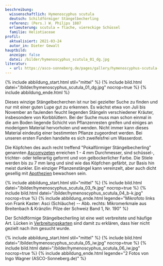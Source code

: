 ```yaml
---
beschreibung:
  wissenschaftlich: Hymenoscyphus scutula
  deutsch: Schildförmiger Stängelbecherling
  referenz: (Pers.) W. Philips 1887
  erlaeuterung: scutula = flache, viereckige Schüssel
  familie: Heliotiaceae
profil:
  aktualisiert: 2021-03-24
  autor_in: Dieter Gewalt
hauptbild:
  anzeige: false
  datei: /bilder/hymenoscyphus_scutula_01_dg.jpg
literatur:
  - url: https://asco-sonneberg.de/pages/gallery/hymenoscyphus-scutula-111207-01xs23291.php
---
```

{% include abbildung_start.html stil="mittel" %}
{% include bild.html datei="/bilder/hymenoscyphus_scutula_01_dg.jpg" nocrop=true %}
{% include abbildung_ende.html %}

Dieses winzige Stängelbecherchen ist nur bei gezielter Suche zu finden und nur mit einer guten Lupe gut zu erkennen. Es wächst etwa von Juli bis November an faulenden feucht liegenden Stängeln verschiedener Kräuter, insbesondere von Korbblütlern. Bei der Suche muss man schon einmal in die am Boden liegende Schicht von Pflanzenresten greifen und einiges an moderigem Material hervorholen und wenden. Nicht immer kann dieses Material eindeutig einer bestimmten Pflanze zugeordnet werden. Bei unseren ersten Funden handelte es sich zweifelsfrei um Wasserdost.

Die Köpfchen des auch recht treffend "Pokalförmiger Stängelbecherling" genannten [Ascomyzeten](Ascomyzeten "Glossar") erreichen 1 - 4 mm Durchmesser, sind schüssel-, trichter- oder tellerartig geformt und von gelbockerlicher Farbe. Die Stiele werden bis zu 7 mm lang und sind wie das Köpfchen gefärbt, zur Basis hin meist dunkler. Ein einziger Pflanzenstängel kann vereinzelt, aber auch dicht gesellig mit [Apothezien](Apothezien "Glossar") bewachsen sein.

{% include abbildung_start.html stil="mittel" %}
{% include bild.html datei="/bilder/hymenoscyphus_scutula_03_fk.jpg" nocrop=true %}
{% include bild.html datei="/bilder/hymenoscyphus_scutula_04_b-k.jpg" nocrop=true %}
{% include abbildung_ende.html legende="Mikrofoto links von Frank Kaster: Asci (Schläuche) -- Abb. rechts: Mikromerkmale aus Breitenbach & Kränzlin: Pilze der Schweiz Band 1, Nr. 190" %}

Der Schildförmige Stängelbecherling ist eine weit verbreitete und häufige Art. Lücken in [Verbreitungskarten](http://www.pilze-deutschland.de/organismen/hymenoscyphus-scutula-pers-w-phillips-1887-1) sind damit zu erklären, dass hier nicht gezielt nach ihm gesucht wurde.

{% include abbildung_start.html stil="mittel" %}
{% include bild.html datei="/bilder/hymenoscyphus_scutula_05_iw.jpg" nocrop=true %}
{% include bild.html datei="/bilder/hymenoscyphus_scutula_06_iw.jpg" nocrop=true %}
{% include abbildung_ende.html legende="2 Fotos von Ingo Wagner (ASCO-Sonneberg.de)" %}